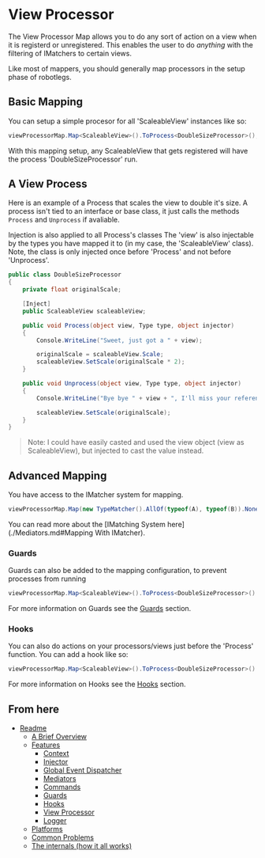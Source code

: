 
View Processor
=========

The View Processor Map allows you to do any sort of action on a view when it is registerd or unregistered. This enables the user to do _anything_ with the filtering of IMatchers to certain views.

Like most of mappers, you should generally map processors in the setup phase of robotlegs.

Basic Mapping
-------------

You can setup a simple procesor for all 'ScaleableView' instances like so:

```csharp
viewProcessorMap.Map<ScaleableView>().ToProcess<DoubleSizeProcessor>();
```

With this mapping setup, any ScaleableView that gets registered will have the process 'DoubleSizeProcessor' run.

A View Process
--------------

Here is an example of a Process that scales the view to double it's size. A process isn't tied to an interface or base class, it just calls the methods ```Process``` and ```Unprocess``` if avaliable.

Injection is also applied to all Process's classes The 'view' is also injectable by the types you have mapped it to (in my case, the 'ScaleableView' class). Note, the class is only injected once before 'Process' and not before 'Unprocess'.

```csharp
public class DoubleSizeProcessor
{
	private float originalScale;

	[Inject]
    public ScaleableView scaleableView;

    public void Process(object view, Type type, object injector)
    {
    	Console.WriteLine("Sweet, just got a " + view);

		originalScale = scaleableView.Scale;
		scaleableView.SetScale(originalScale * 2);
    }

    public void Unprocess(object view, Type type, object injector)
    {
    	Console.WriteLine("Bye bye " + view + ", I'll miss your reference");

		scaleableView.SetScale(originalScale);
    }
}
```

> Note: I could have easily casted and used the view object (view as ScaleableView), but injected to cast the value instead.

Advanced Mapping
----------------

You have access to the IMatcher system for mapping.

```csharp
viewProcessorMap.Map(new TypeMatcher().AllOf(typeof(A), typeof(B)).NoneOf(typeof(C)).AnyOf(typeof(D), typeof(E))).ToProcess<ExampleProcess>();
```

You can read more about the [IMatching System here](./Mediators.md#Mapping With IMatcher).

### Guards

Guards can also be added to the mapping configuration, to prevent processes from running

```csharp
viewProcessorMap.Map<ScaleableView>().ToProcess<DoubleSizeProcessor>().WithGuards<WhenInGameGuard>();
```

For more information on Guards see the [Guards](./Guards.md) section.

### Hooks

You can also do actions on your processors/views just before the 'Process' function. You can add a hook like so:

```csharp
viewProcessorMap.Map<ScaleableView>().ToProcess<DoubleSizeProcessor>().WithGuards<WhenInGameGuard>().WithHooks<CallThisBeforeMapping>();
```

For more information on Hooks see the [Hooks](./Hooks.md) section.

From here
------------

* [Readme](../../README.md)
	* [A Brief Overview](../ABriefOverview.md)
	* [Features](../Features.md)
		* [Context](./Context.md)
		* [Injector](./Injector.md)
		* [Global Event Dispatcher](./GlobalEventDispatcher.md)
		* [Mediators](./Mediators.md)
		* [Commands](./Commands.md)
		* [Guards](./Guards.md)
		* [Hooks](./Hooks.md)
		* [View Processor](./ViewProcessor.md)
		* [Logger](./Logger.md)
	* [Platforms](../Platforms.md)
	* [Common Problems](../CommonProblems.md)
	* [The internals (how it all works)](../TheInternals.md)